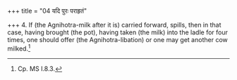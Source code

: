 +++
title = "04 यदि पुरः पराहृतं"

+++
4. If (the Agnihotra-milk after it is) carried forward, spills, then in that case, having brought (the pot), having taken (the milk) into the ladle for four times, one should offer (the
Agnihotra-libation) or one may get another cow milked.[^1]  

[^1]: Cp. MS I.8.3.  
